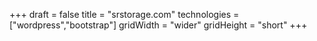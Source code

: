 +++
draft = false
title = "srstorage.com"
technologies = ["wordpress","bootstrap"]
gridWidth = "wider"
gridHeight = "short"
+++

